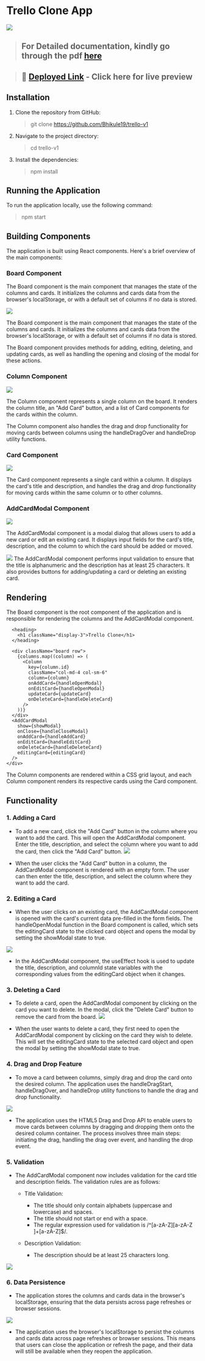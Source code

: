 # Trello Clone App

![](./src/assets/Overview.gif)

> ## For Detailed documentation, kindly go through the pdf [here](https://drive.google.com/file/d/1YdHYhEklG2kkdhQ-2iMHNqpiBKgmNFtd/view?usp=sharing)

> ## 🚀 [Deployed Link](https://trello-v1-dusky.vercel.app/) - Click here for live preview

## Installation

1. Clone the repository from GitHub:

   > git clone https://github.com/Bhikule19/trello-v1

2. Navigate to the project directory:

   > cd trello-v1

3. Install the dependencies:
   > npm install

## Running the Application

To run the application locally, use the following command:

> npm start

## Building Components

The application is built using React components. Here's a brief overview of the main components:

### Board Component

The Board component is the main component that manages the state of the columns and cards. It initializes the columns and cards data from the browser's localStorage, or with a default set of columns if no data is stored.

![](./src/assets/Trello%20ss1.png)

The Board component is the main component that manages the state of the columns and cards. It initializes the columns and cards data from the browser's localStorage, or with a default set of columns if no data is stored.

The Board component provides methods for adding, editing, deleting, and updating cards, as well as handling the opening and closing of the modal for these actions.

### Column Component

![](./src/assets/ss2.png)

The Column component represents a single column on the board. It renders the column title, an "Add Card" button, and a list of Card components for the cards within the column.

The Column component also handles the drag and drop functionality for moving cards between columns using the handleDragOver and handleDrop utility functions.

### Card Component

![](./src/assets/ss3.png)

The Card component represents a single card within a column. It displays the card's title and description, and handles the drag and drop functionality for moving cards within the same column or to other columns.

### AddCardModal Component

![](./src/assets/ss4.png)

The AddCardModal component is a modal dialog that allows users to add a new card or edit an existing card. It displays input fields for the card's title, description, and the column to which the card should be added or moved.

![](./src/assets/ss5.png)
The AddCardModal component performs input validation to ensure that the title is alphanumeric and the description has at least 25 characters. It also provides buttons for adding/updating a card or deleting an existing card.

## Rendering

The Board component is the root component of the application and is responsible for rendering the columns and the AddCardModal component.

> <div>

      <heading>
        <h1 className="display-3">Trello Clone</h1>
      </heading>

      <div className="board row">
        {columns.map((column) => (
          <Column
            key={column.id}
            className="col-md-4 col-sm-6"
            column={column}
            onAddCard={handleOpenModal}
            onEditCard={handleOpenModal}
            updateCard={updateCard}
            onDeleteCard={handleDeleteCard}
          />
        ))}
      </div>
      <AddCardModal
        show={showModal}
        onClose={handleCloseModal}
        onAddCard={handleAddCard}
        onEditCard={handleEditCard}
        onDeleteCard={handleDeleteCard}
        editingCard={editingCard}
      />
    </div>

The Column components are rendered within a CSS grid layout, and each Column component renders its respective cards using the Card component.

## Functionality

### 1. Adding a Card

- To add a new card, click the "Add Card" button in the column where you want to add the card. This will open the AddCardModal component. Enter the title, description, and select the column where you want to add the card, then click the "Add Card" button.
  ![](./src/assets/Addingthecard.gif)

- When the user clicks the "Add Card" button in a column, the AddCardModal component is rendered with an empty form. The user can then enter the title, description, and select the column where they want to add the card.

### 2. Editing a Card

- When the user clicks on an existing card, the AddCardModal component is opened with the card's current data pre-filled in the form fields. The handleOpenModal function in the Board component is called, which sets the editingCard state to the clicked card object and opens the modal by setting the showModal state to true.

![](./src/assets/Editingthecard)

- In the AddCardModal component, the useEffect hook is used to update the title, description, and columnId state variables with the corresponding values from the editingCard object when it changes.

### 3. Deleting a Card

- To delete a card, open the AddCardModal component by clicking on the card you want to delete. In the modal, click the "Delete Card" button to remove the card from the board.
  ![](./src/assets/Deletingthecard.gif)

- When the user wants to delete a card, they first need to open the AddCardModal component by clicking on the card they wish to delete. This will set the editingCard state to the selected card object and open the modal by setting the showModal state to true.

### 4. Drag and Drop Feature

- To move a card between columns, simply drag and drop the card onto the desired column. The application uses the handleDragStart, handleDragOver, and handleDrop utility functions to handle the drag and drop functionality.

![](./src/assets/DrapnDropFeature.gif)

- The application uses the HTML5 Drag and Drop API to enable users to move cards between columns by dragging and dropping them onto the desired column container. The process involves three main steps: initiating the drag, handling the drag over event, and handling the drop event.

### 5. Validation

- The AddCardModal component now includes validation for the card title and description fields. The validation rules are as follows:

  - Title Validation:

    - The title should only contain alphabets (uppercase and lowercase) and spaces.
    - The title should not start or end with a space.
    - The regular expression used for validation is /^[a-zA-Z][a-zA-Z ]+[a-zA-Z]$/.

  - Description Validation:
    - The description should be at least 25 characters long.

![](./src/assets/Validation.gif)

### 6. Data Persistence

- The application stores the columns and cards data in the browser's localStorage, ensuring that the data persists across page refreshes or browser sessions.

![](./src/assets/DataState.gif)

- The application uses the browser's localStorage to persist the columns and cards data across page refreshes or browser sessions. This means that users can close the application or refresh the page, and their data will still be available when they reopen the application.
